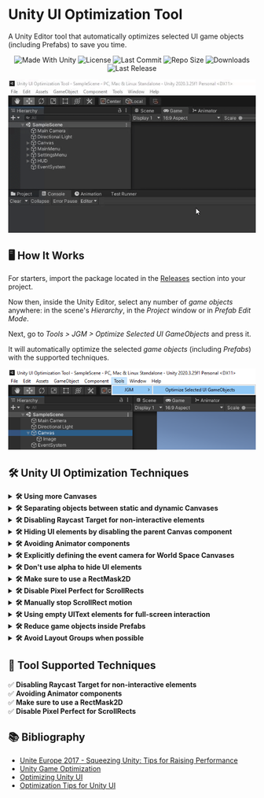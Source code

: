# Unity UI Optimization Tool
A Unity Editor tool that automatically optimizes selected UI game objects (including Prefabs) to save you time.

<p align="center">
  <a>
    <img alt="Made With Unity" src="https://img.shields.io/badge/made%20with-Unity-57b9d3.svg?logo=Unity">
  </a>
  <a>
    <img alt="License" src="https://img.shields.io/github/license/JoanStinson/UnityUIOptimizationTool?logo=github">
  </a>
  <a>
    <img alt="Last Commit" src="https://img.shields.io/github/last-commit/JoanStinson/UnityUIOptimizationTool?logo=Mapbox&color=orange">
  </a>
  <a>
    <img alt="Repo Size" src="https://img.shields.io/github/repo-size/JoanStinson/UnityUIOptimizationTool?logo=VirtualBox">
  </a>
  <a>
    <img alt="Downloads" src="https://img.shields.io/github/downloads/JoanStinson/UnityUIOptimizationTool/total?color=brightgreen">
  </a>
  <a>
    <img alt="Last Release" src="https://img.shields.io/github/v/release/JoanStinson/UnityUIOptimizationTool?include_prereleases&logo=Dropbox&color=yellow">
  </a>
</p>

<p align="center">
  <img src="https://github.com/JoanStinson/UnityUIOptimizationTool/blob/main/Images/preview.gif">
</p>

## 🖥️ How It Works
For starters, import the package located in the [Releases](https://github.com/JoanStinson/UnityUIOptimizationTool/releases) section into your project.

Now then, inside the Unity Editor, select any number of <i>game objects</i> anywhere: in the scene's <i>Hierarchy</i>, in the <i>Project</i> window or in <i>Prefab Edit Mode</i>.

Next, go to <i>Tools > JGM > Optimize Selected UI GameObjects</i> and press it.

It will automatically optimize the selected <i>game objects</i> (including <i>Prefabs</i>) with the supported techniques.
<p align="center">
  <img src="https://github.com/JoanStinson/UnityUIOptimizationTool/blob/main/Images/tool usage.png">
</p>

## 🛠️ Unity UI Optimization Techniques
<details>
   <summary><b>🛠️ Using more Canvases</b></summary>
  
   ### Using more Canvases
   Every time a single UI element inside a Canvas changes (e.g. change 1 Text or Image), the whole Canvas has to generate the meshes and draw them all
over again (very costly).
</details>

<details>
   <summary><b>🛠️ Separating objects between static and dynamic Canvases</b></summary>
  
   ### Separating objects between static and dynamic Canvases
   * <b>Static Canvas</b>: contains UI elements that are <b>never</b> going to <b>change</b>; good examples of these are background images, labels, and so on.
   * <b>Incidental Dynamic Canvas</b>: contains UI elements that only <b>change in response</b> to something, such as a UI button press or hover action.
   * <b>Continuous Dynamic Canvas</b>: contains UI elements that <b>change regularly</b>, such as animated elements.
</details>

<details>
   <summary><b>🛠️ Disabling Raycast Target for non-interactive elements</b></summary>
  
   ### Disabling Raycast Target for non-interactive elements
   For all <b><i>Image</i></b> components that are not part of a <b><i>Button</i></b>, disable the <b><i>Raycast Target</i></b> (basically disable it in all images except for buttons).
   <br><br>
   Each time there is a UI input (click, tap, scroll, etc.) Unity's <i>GraphicsRaycaster</i> iterates over all the <i>Raycast Targets</i> in the scene, so the less we have the more processing we save.
   <p align="center">
      <img src="https://github.com/JoanStinson/UnityUIOptimizationTool/blob/main/Images/disable raycast target.PNG">
   </p>
</details>

<details>
   <summary><b>🛠️ Hiding UI elements by disabling the parent Canvas component</b></summary>
  
   ### Hiding UI elements by disabling the parent Canvas component
   To avoid the <i>Canvas</i> regeneration, it's good habit to split the UI into different <i>Canvases</i>, and instead of disabling a <i>LayoutGroup</i>, disable an entire <i>Canvas</i>.
   <p align="center">
      <img src="https://github.com/JoanStinson/UnityUIOptimizationTool/blob/main/Images/hide canvas.PNG">
   </p>
</details>

<details>
   <summary><b>🛠️ Avoiding Animator components</b></summary>
  
   ### Avoiding Animator components
   Unity's Animator components are meant for 3D avatar animations primarily. Using it for UI elements causes extra processing.
   <p align="center">
      <img src="https://github.com/JoanStinson/UnityUIOptimizationTool/blob/main/Images/animator.PNG">
   </p>
   Instead, the best approach is to use a custom tweening tool such as DOTween.<br><br>
   <p align="center">
      <img src="https://github.com/JoanStinson/UnityUIOptimizationTool/blob/main/Images/dotween.PNG">
   </p>
</details>

<details>
   <summary><b>🛠️ Explicitly defining the event camera for World Space Canvases</b></summary>
  
   ### Explicitly defining the event camera for World Space Canvases
   Always set the Event <i>Camera</i> in a <i>World Space Canvas</i> as if there is no <i>Camera</i> assigned, it will call <i>FindObjectWithTag("Main Camera")</i> on every single frame! ☠️
   <p align="center">
      <img src="https://github.com/JoanStinson/UnityUIOptimizationTool/blob/main/Images/world space canvas.PNG">
   </p>
</details>

<details>
   <summary><b>🛠️ Don't use alpha to hide UI elements</b></summary>
  
   ### Don't use alpha to hide UI elements
   Even though the <i>Image</i>'s color property is set to <i>alpha</i> 0, it will still cause a <i>draw call</i>.
   <p align="center">
      <img src="https://github.com/JoanStinson/UnityUIOptimizationTool/blob/main/Images/alpha.PNG">
   </p>
   Instead, disable the <i>game object</i> itself, or set the <i>alpha</i> of a <i>Canvas Group</i> to 0. This will prevent any <i>draw calls</i> from this object and its childs (0 <i>draw calls</i>).<br><br>
   <p align="center">
      <img src="https://github.com/JoanStinson/UnityUIOptimizationTool/blob/main/Images/splash.PNG">
   </p>
   <p align="center">
      <img src="https://github.com/JoanStinson/UnityUIOptimizationTool/blob/main/Images/canvas group.PNG">
   </p>
</details>

<details>
   <summary><b>🛠️ Make sure to use a RectMask2D</b></summary>
  
   ### Make sure to use a RectMask2D
   Like this, any element that is not inside the <i>Scroll Rect</i>, will not be drawn saving plenty of <i>draw calls</i>.
   <p align="center">
      <img src="https://github.com/JoanStinson/UnityUIOptimizationTool/blob/main/Images/rectmask.PNG">
   </p>
</details>

<details>
   <summary><b>🛠️ Disable Pixel Perfect for ScrollRects</b></summary>
  
   ### Disable Pixel Perfect for ScrollRects
   <i>Pixel Perfect</i> makes UI elements appear sharper, but since in a <i>Scroll Rect</i> there's going to be movement, we won't notice it and we'll save a lot of processing.
   <br><br>
   The <i>Scroll Rect</i> should be on a separate <i>Canvas</i> with this setting off and other UI elements appearing in the same screen, would be in another <i>Canvas</i> with this setting on.
   <p align="center">
      <img src="https://github.com/JoanStinson/UnityUIOptimizationTool/blob/main/Images/pixel perfect.PNG">
   </p>
</details>

<details>
   <summary><b>🛠️ Manually stop ScrollRect motion</b></summary>
  
   ### Manually stop ScrollRect motion
   We can use <i>ScrollRect.StopMovement()</i> to stop the motion once the <i>ScrollRect.velocity</i> is below a certain threshold to reduce regeneration frequency.
</details>

<details>
   <summary><b>🛠️ Using empty UIText elements for full-screen interaction</b></summary>
  
   ### Using empty UIText elements for full-screen interaction
   For a <i>Button</i> that's going to be interactable full-screen, for the <i>Button's Target Graphic</i>, don't use an <i>Image</i> that fills the whole screen and has a <i>color alpha</i> set to 0 (as transparency breaks batching processes).
   <br><br>
   Instead, for the <i>Button's Target Graphic</i>, use a <i>Text</i> with no <i>Font</i> or <i>Text</i> defined.
   <p align="center">
      <img src="https://github.com/JoanStinson/UnityUIOptimizationTool/blob/main/Images/empty ui text for all screen.PNG">
   </p>
</details>

<details>
   <summary><b>🛠️ Reduce game objects inside Prefabs</b></summary>
  
   ### Reduce game objects inside Prefabs
   Wherever possible, try to reduce the number of <i>game objects</i> inside of a <i>Prefab</i>, maybe in some occasions it's possible to merge 3 <i>game objects</i> with <i>Images</i> into 1 single <i>game object</i> with 1 <i>Image</i>.
</details>

<details>
   <summary><b>🛠️ Avoid Layout Groups when possible</b></summary>
  
   ### Avoid nested Layout Groups
   Whenever possible, try to avoid using <i>Layout Groups</i>, specially nested <i>Layout Groups</i>, as it's very costly performance wise.
</details>

## 🧰 Tool Supported Techniques
✅ <b>Disabling Raycast Target for non-interactive elements</b><br>
✅ <b>Avoiding Animator components</b><br>
✅ <b>Make sure to use a RectMask2D</b><br>
✅ <b>Disable Pixel Perfect for ScrollRects</b>
    
## 📚 Bibliography
* [Unite Europe 2017 - Squeezing Unity: Tips for Raising Performance](https://youtu.be/_wxitgdx-UI?t=1426)
* [Unity Game Optimization](https://www.amazon.com/Unity-Game-Optimization-Enhance-performance/dp/1838556516)
* [Optimizing Unity UI](https://learn.unity.com/tutorial/optimizing-unity-ui)
* [Optimization Tips for Unity UI](https://unity.com/how-to/unity-ui-optimization-tips#avoid-expensive-ui-elements)
